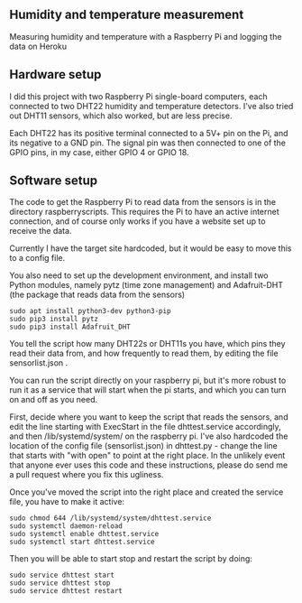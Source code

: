 ## Humidity and temperature measurement

Measuring humidity and temperature with a Raspberry Pi and logging the data on Heroku

## Hardware setup

I did this project with two Raspberry Pi single-board computers, each connected to two DHT22 humidity and temperature detectors. I've also tried out DHT11 sensors, which also worked, but are less precise.

Each DHT22 has its positive terminal connected to a 5V+ pin on the Pi, and its negative to a GND pin. The signal pin was then connected to one of the GPIO pins, in my case, either GPIO 4 or GPIO 18.

## Software setup

The code to get the Raspberry Pi to read data from the sensors is in the directory raspberryscripts. This requires the Pi to have an active internet connection, and of course only works if you have a website set up to receive the data. 

Currently I have the target site hardcoded, but it would be easy to move this to a config file.

You also need to set up the development environment, and install two Python modules, namely pytz (time zone management) and Adafruit-DHT (the package that reads data from the sensors)

```
sudo apt install python3-dev python3-pip
sudo pip3 install pytz
sudo pip3 install Adafruit_DHT
```

You tell the script how many DHT22s or DHT11s you have, which pins they read their data from, and how frequently to read them, by editing the file sensorlist.json .

You can run the script directly on your raspberry pi, but it's more robust to run it as a service that will start when the pi starts, and which you can turn on and off as you need.

First, decide where you want to keep the script that reads the sensors, and edit the line starting with ExecStart in the file dhttest.service accordingly, and then /lib/systemd/system/ on the raspberry pi. I've also hardcoded the location of the config file (sensorlist.json) in dhttest.py - change the line that starts with "with open" to point at the right place. In the unlikely event that anyone ever uses this code and these instructions, please do send me a pull request where you fix this ugliness.

Once you've moved the script into the right place and created the service file, you have to make it active:

```
sudo chmod 644 /lib/systemd/system/dhttest.service
sudo systemctl daemon-reload
sudo systemctl enable dhttest.service
sudo systemctl start dhttest.service
```

Then you will be able to start stop and restart the script by doing:

```
sudo service dhttest start
sudo service dhttest stop
sudo service dhttest restart
```
